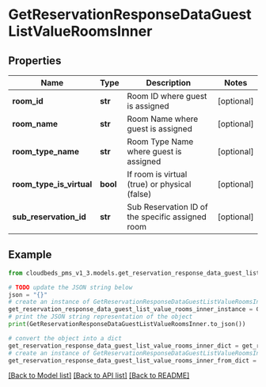 # GetReservationResponseDataGuestListValueRoomsInner


## Properties

Name | Type | Description | Notes
------------ | ------------- | ------------- | -------------
**room_id** | **str** | Room ID where guest is assigned | [optional] 
**room_name** | **str** | Room Name where guest is assigned | [optional] 
**room_type_name** | **str** | Room Type Name where guest is assigned | [optional] 
**room_type_is_virtual** | **bool** | If room is virtual (true) or physical (false) | [optional] 
**sub_reservation_id** | **str** | Sub Reservation ID of the specific assigned room | [optional] 

## Example

```python
from cloudbeds_pms_v1_3.models.get_reservation_response_data_guest_list_value_rooms_inner import GetReservationResponseDataGuestListValueRoomsInner

# TODO update the JSON string below
json = "{}"
# create an instance of GetReservationResponseDataGuestListValueRoomsInner from a JSON string
get_reservation_response_data_guest_list_value_rooms_inner_instance = GetReservationResponseDataGuestListValueRoomsInner.from_json(json)
# print the JSON string representation of the object
print(GetReservationResponseDataGuestListValueRoomsInner.to_json())

# convert the object into a dict
get_reservation_response_data_guest_list_value_rooms_inner_dict = get_reservation_response_data_guest_list_value_rooms_inner_instance.to_dict()
# create an instance of GetReservationResponseDataGuestListValueRoomsInner from a dict
get_reservation_response_data_guest_list_value_rooms_inner_from_dict = GetReservationResponseDataGuestListValueRoomsInner.from_dict(get_reservation_response_data_guest_list_value_rooms_inner_dict)
```
[[Back to Model list]](../README.md#documentation-for-models) [[Back to API list]](../README.md#documentation-for-api-endpoints) [[Back to README]](../README.md)


